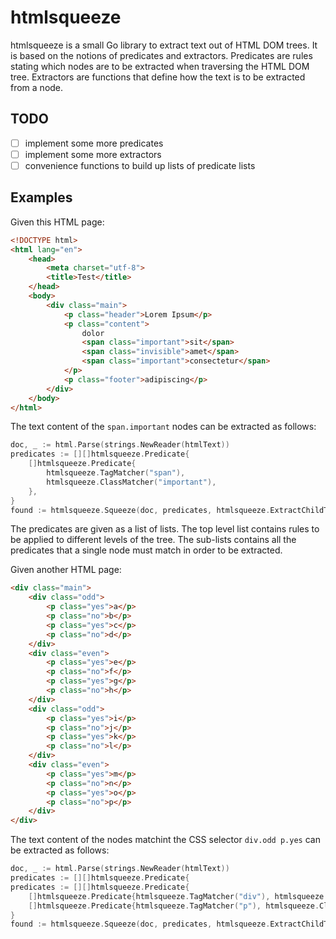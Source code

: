 # htmlsqueeze

htmlsqueeze is a small Go library to extract text out of HTML DOM trees. It is
based on the notions of predicates and extractors. Predicates are rules stating
which nodes are to be extracted when traversing the HTML DOM tree. Extractors
are functions that define how the text is to be extracted from a node.

## TODO

- [ ] implement some more predicates
- [ ] implement some more extractors
- [ ] convenience functions to build up lists of predicate lists

## Examples

Given this HTML page:

```html
<!DOCTYPE html>
<html lang="en">
	<head>
		<meta charset="utf-8">
		<title>Test</title>
	</head>
	<body>
		<div class="main">
			<p class="header">Lorem Ipsum</p>
			<p class="content">
				dolor
				<span class="important">sit</span>
				<span class="invisible">amet</span>
				<span class="important">consectetur</span>
			</p>
			<p class="footer">adipiscing</p>
		</div>
	</body>
</html>
```

The text content of the `span.important` nodes can be extracted as follows:

```go
doc, _ := html.Parse(strings.NewReader(htmlText))
predicates := [][]htmlsqueeze.Predicate{
    []htmlsqueeze.Predicate{
        htmlsqueeze.TagMatcher("span"),
        htmlsqueeze.ClassMatcher("important"),
    },
}
found := htmlsqueeze.Squeeze(doc, predicates, htmlsqueeze.ExtractChildText)
```

The predicates are given as a list of lists. The top level list contains rules
to be applied to different levels of the tree. The sub-lists contains all the
predicates that a single node must match in order to be extracted.

Given another HTML page:

```html
<div class="main">
	<div class="odd">
		<p class="yes">a</p>
		<p class="no">b</p>
		<p class="yes">c</p>
		<p class="no">d</p>
	</div>
	<div class="even">
		<p class="yes">e</p>
		<p class="no">f</p>
		<p class="yes">g</p>
		<p class="no">h</p>
	</div>
	<div class="odd">
		<p class="yes">i</p>
		<p class="no">j</p>
		<p class="yes">k</p>
		<p class="no">l</p>
	</div>
	<div class="even">
		<p class="yes">m</p>
		<p class="no">n</p>
		<p class="yes">o</p>
		<p class="no">p</p>
	</div>
</div>
```

The text content of the nodes matchint the CSS selector `div.odd p.yes` can be
extracted as follows:

```go
doc, _ := html.Parse(strings.NewReader(htmlText))
predicates := [][]htmlsqueeze.Predicate{
predicates := [][]htmlsqueeze.Predicate{
    []htmlsqueeze.Predicate{htmlsqueeze.TagMatcher("div"), htmlsqueeze.ClassMatcher("odd")},
    []htmlsqueeze.Predicate{htmlsqueeze.TagMatcher("p"), htmlsqueeze.ClassMatcher("yes")},
}
found := htmlsqueeze.Squeeze(doc, predicates, htmlsqueeze.ExtractChildText)
```
